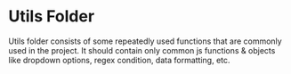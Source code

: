 # Utils Folder

Utils folder consists of some repeatedly used functions that are commonly used in the project. It should contain only common js functions & objects like dropdown options, regex condition, data formatting, etc.